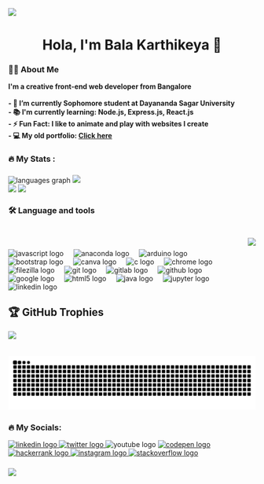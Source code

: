 <img src="https://i.pinimg.com/originals/73/c5/b2/73c5b2afc684e0e6bc1b9469e5120b88.png" width="1000">
<h1 align="center"><b>Hola, I'm Bala Karthikeya 👋</b></h1>
<h3 align="left">👩‍💻  About Me</h3>
<p align="left"><b>I'm a creative front-end web developer from Bangalore<br><br>- 🔭 I’m currently Sophomore student at Dayananda Sagar University<br>- 📚 I'm currently learning: Node.js, Express.js, React.js<br>- ⚡ Fun Fact: I like to animate and play with websites I create <br> - 💻 My old portfolio: <a href="https://alurubalakarthikeya.github.io/PortFolio/">Click here</a></b></p>

###

<h3 align="left">🔥   My Stats :</h3>

###

<div align="left">
  <div>
  <img src="https://github-readme-stats.vercel.app/api/top-langs/?username=alurubalakarthikeya&hide_progress=true&theme=shadow_green" height="170vh" alt="languages graph"  />
  <img src="https://streak-stats.demolab.com?user=alurubalakarthikeya&locale=en&mode=daily&theme=shadow_green&hide_border=false&border_radius=5&order=3" height="170vh"/>
  </div>
  <div>
  <img src="https://github-readme-stats.vercel.app/api?username=alurubalakarthikeya&theme=shadow_green&show_icons=true&rank_icon=github" height="170vh"/>
  <img src="https://spotify-recently-played-readme.vercel.app/api?user=31r5oics23pzh57srkjubjrwy34i&count=3" height="170vh"/>
  </div>
</div>

###

<h3 align="left">🛠 Language and tools</h3>

###

<br clear="both">

<img align="right" height="150" src="https://camo.githubusercontent.com/7de37139d0b4c1ce40865e799b446c0e963a3dd8fb68d239707237c40604fa3d/68747470733a2f2f63646e2e6472696262626c652e636f6d2f75736572732f3733303730332f73637265656e73686f74732f363538313234332f6176656e746f2e676966"  />

###

<div align="left">
  <img src="https://cdn.jsdelivr.net/gh/devicons/devicon/icons/javascript/javascript-plain.svg" height="40" alt="javascript logo"  />
  <img width="12" />
  <img src="https://cdn.jsdelivr.net/gh/devicons/devicon/icons/anaconda/anaconda-original-wordmark.svg" height="40" alt="anaconda logo"  />
  <img width="12" />
  <img src="https://cdn.jsdelivr.net/gh/devicons/devicon/icons/arduino/arduino-original-wordmark.svg" height="40" alt="arduino logo"  />
  <img width="12" />
  <img src="https://cdn.jsdelivr.net/gh/devicons/devicon/icons/bootstrap/bootstrap-original-wordmark.svg" height="40" alt="bootstrap logo"  />
  <img width="12" />
  <img src="https://cdn.jsdelivr.net/gh/devicons/devicon/icons/canva/canva-original.svg" height="40" alt="canva logo"  />
  <img width="12" />
  <img src="https://cdn.jsdelivr.net/gh/devicons/devicon/icons/c/c-plain.svg" height="40" alt="c logo"  />
  <img width="12" />
  <img src="https://cdn.jsdelivr.net/gh/devicons/devicon/icons/chrome/chrome-original-wordmark.svg" height="40" alt="chrome logo"  />
  <img width="12" />
  <img src="https://cdn.jsdelivr.net/gh/devicons/devicon/icons/filezilla/filezilla-plain.svg" height="40" alt="filezilla logo"  />
  <img width="12" />
  <img src="https://cdn.jsdelivr.net/gh/devicons/devicon/icons/git/git-original-wordmark.svg" height="40" alt="git logo"  />
  <img width="12" />
  <img src="https://cdn.jsdelivr.net/gh/devicons/devicon/icons/gitlab/gitlab-plain-wordmark.svg" height="40" alt="gitlab logo"  />
  <img width="12" />
  <img src="https://cdn.jsdelivr.net/gh/devicons/devicon/icons/github/github-original.svg" height="40" alt="github logo"  />
  <img width="12" />
  <img src="https://cdn.jsdelivr.net/gh/devicons/devicon/icons/google/google-original-wordmark.svg" height="40" alt="google logo"  />
  <img width="12" />
  <img src="https://cdn.jsdelivr.net/gh/devicons/devicon/icons/html5/html5-plain-wordmark.svg" height="40" alt="html5 logo"  />
  <img width="12" />
  <img src="https://cdn.jsdelivr.net/gh/devicons/devicon/icons/java/java-original-wordmark.svg" height="40" alt="java logo"  />
  <img width="12" />
  <img src="https://cdn.jsdelivr.net/gh/devicons/devicon/icons/jupyter/jupyter-original-wordmark.svg" height="40" alt="jupyter logo"  />
  <img width="12" />
  <img src="https://raw.githubusercontent.com/maurodesouza/profile-readme-generator/master/src/assets/icons/social/linkedin/default.svg" height="40" alt="linkedin logo"  />


## 🏆 GitHub Trophies
![](https://github-profile-trophy.vercel.app/?username=alurubalakarthikeya&theme=shadow_green&no-frame=false&no-bg=true&margin-w=4)

<br clear="both">

<img src="https://raw.githubusercontent.com/alurubalakarthikeya/alurubalakarthikeya/output/snake.svg" alt="Snake animation" />

### <h3 align="left">🔥   My Socials:</h3>

<div align="left">
  <a href="https://www.linkedin.com/in/bala-karthikeya-aluru/" target="_blank">
    <img src="https://raw.githubusercontent.com/maurodesouza/profile-readme-generator/master/src/assets/icons/social/linkedin/default.svg" width="52" height="40" alt="linkedin logo"  />
  </a>
  <a href="https://twitter.com/balakarthikeyaa" target="_blank">
    <img src="https://raw.githubusercontent.com/maurodesouza/profile-readme-generator/master/src/assets/icons/social/twitter/default.svg" width="52" height="40" alt="twitter logo"  />
  </a>
  <img src="https://raw.githubusercontent.com/maurodesouza/profile-readme-generator/master/src/assets/icons/social/youtube/default.svg" width="52" height="40" alt="youtube logo"  />
  <a href="https://codepen.io/Aluru-Bala-Karthikeya" target="_blank">
    <img src="https://raw.githubusercontent.com/maurodesouza/profile-readme-generator/master/src/assets/icons/social/codepen/default.svg" width="52" height="40" alt="codepen logo"  />
  </a>
  <a href="https://www.hackerrank.com/profile/eng23cs0520" target="_blank">
    <img src="https://raw.githubusercontent.com/maurodesouza/profile-readme-generator/master/src/assets/icons/social/hackerrank/default.svg" width="52" height="40" alt="hackerrank logo"  />
  </a>
  <a href="https://www.instagram.com/handle_04/" target="_blank">
    <img src="https://raw.githubusercontent.com/maurodesouza/profile-readme-generator/master/src/assets/icons/social/instagram/default.svg" width="52" height="40" alt="instagram logo"  />
  </a>
  <a href="https://stackoverflow.com/users/27404004/hehe" target="_blank">
    <img src="https://raw.githubusercontent.com/maurodesouza/profile-readme-generator/master/src/assets/icons/social/stackoverflow/default.svg" width="52" height="40" alt="stackoverflow logo"  />
  </a>
</div>


###
<img align="left" src="https://komarev.com/ghpvc/?username=alurubalakarthikeya&style=for-the-badge&color=brightgreen"  />
